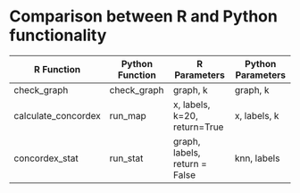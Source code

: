 
# Comparison between R and Python functionality

| R Function             | Python Function               | R Parameters                                       | Python Parameters                                   |
|------------------------|-------------------------------|----------------------------------------------------|-----------------------------------------------------|
| check_graph            | check_graph                   | graph, k                                   | graph, k                                   |
| calculate_concordex          | run_map                 | x, labels, k=20, return=True                  | x, labels, k |
| concordex_stat         | run_stat                | graph, labels, return = False        | knn, labels         |

<!-- | setup_map_args         | setup_map_args                | parser                                             | parser, -knn_file, -a (optional), -o (optional), -k (default: 20) |
| setup_stat_args        | setup_stat_args               | parser                                             | parser, -knn_file, -a (optional), -o (optional), -k (default: 20) |
| validate_map_args      | validate_map_args             | parser, args                                       | parser, args                                       |
| validate_stat_args     | validate_stat_args            | parser, args                                       | parser, args                                       |
 -->
